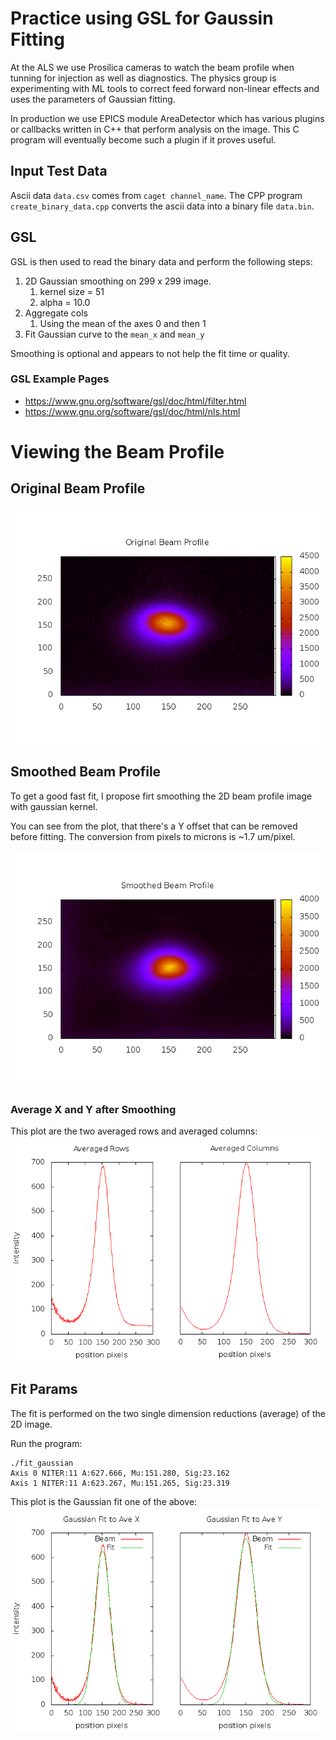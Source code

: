 # Practice using GSL for Gaussin Fitting
At the ALS we use Prosilica cameras to watch the beam profile when tunning for
injection as well as diagnostics. The physics group is experimenting with ML tools
to correct feed forward non-linear effects and uses the parameters of Gaussian fitting.

In production we use EPICS module AreaDetector which has various plugins or callbacks
written in C++ that perform analysis on the image. This C program will eventually
become such a plugin if it proves useful.

## Input Test Data
Ascii data `data.csv` comes from `caget channel_name`.
The CPP program `create_binary_data.cpp` converts the ascii data into a binary file
`data.bin`.

## GSL
GSL is then used to read the binary data and  perform the following steps:

1. 2D Gaussian smoothing on 299 x 299 image.
	1. kernel size = 51
	1. alpha = 10.0
1. Aggregate cols
	1. Using the mean of the axes 0 and then 1
1. Fit Gaussian curve to the `mean_x` and `mean_y`

Smoothing is optional and appears to not help the fit time or quality.

### GSL Example Pages
* https://www.gnu.org/software/gsl/doc/html/filter.html
* https://www.gnu.org/software/gsl/doc/html/nls.html

# Viewing the Beam Profile
## Original Beam Profile
![Original Beam Profile](orig_beam_profile.png)

## Smoothed Beam Profile
To get a good fast fit, I propose firt smoothing the 2D beam profile image
with gaussian kernel.

You can see from the plot, that there's a Y offset that can be removed before
fitting. The conversion from pixels to microns is ~1.7 um/pixel.

![Smoothed Beam](smoothed_beam_profile.png)

### Average X and Y after Smoothing
This plot are the two averaged rows and averaged columns:
![Smoothed Averages](smooth_ave_plot.png)

## Fit Params
The fit is performed on the two single dimension reductions (average) of the
2D image.

Run the program:

    ./fit_gaussian
    Axis 0 NITER:11 A:627.666, Mu:151.280, Sig:23.162
    Axis 1 NITER:11 A:623.267, Mu:151.265, Sig:23.319

This plot is the Gaussian fit one of the above:
![Gaussian Fit](gaussian_fit.png)
